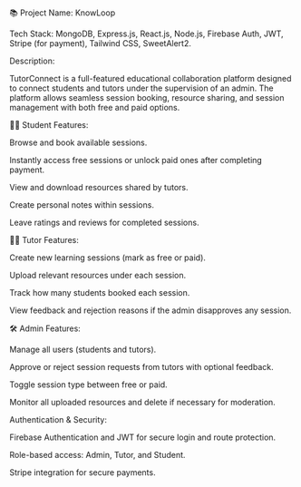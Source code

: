 📚 Project Name: KnowLoop

Tech Stack: MongoDB, Express.js, React.js, Node.js, Firebase Auth, JWT, Stripe (for payment), Tailwind CSS, SweetAlert2.

Description:

TutorConnect is a full-featured educational collaboration platform designed to connect students and tutors under the supervision of an admin. The platform allows seamless session booking, resource sharing, and session management with both free and paid options.

👨‍🎓 Student Features:

Browse and book available sessions.

Instantly access free sessions or unlock paid ones after completing payment.

View and download resources shared by tutors.

Create personal notes within sessions.

Leave ratings and reviews for completed sessions.


👨‍🏫 Tutor Features:

Create new learning sessions (mark as free or paid).

Upload relevant resources under each session.

Track how many students booked each session.

View feedback and rejection reasons if the admin disapproves any session.


🛠️ Admin Features:

Manage all users (students and tutors).

Approve or reject session requests from tutors with optional feedback.

Toggle session type between free or paid.

Monitor all uploaded resources and delete if necessary for moderation.


Authentication & Security:

Firebase Authentication and JWT for secure login and route protection.

Role-based access: Admin, Tutor, and Student.

Stripe integration for secure payments.

